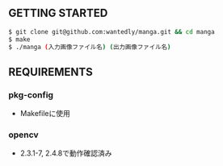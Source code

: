 ## GETTING STARTED

```bash
$ git clone git@github.com:wantedly/manga.git && cd manga
$ make
$ ./manga (入力画像ファイル名) (出力画像ファイル名)
```

## REQUIREMENTS

### pkg-config

- Makefileに使用 

### opencv 

- 2.3.1-7, 2.4.8で動作確認済み
